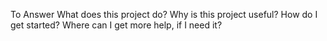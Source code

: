 To Answer
What does this project do?
Why is this project useful?
How do I get started?
Where can I get more help, if I need it?
